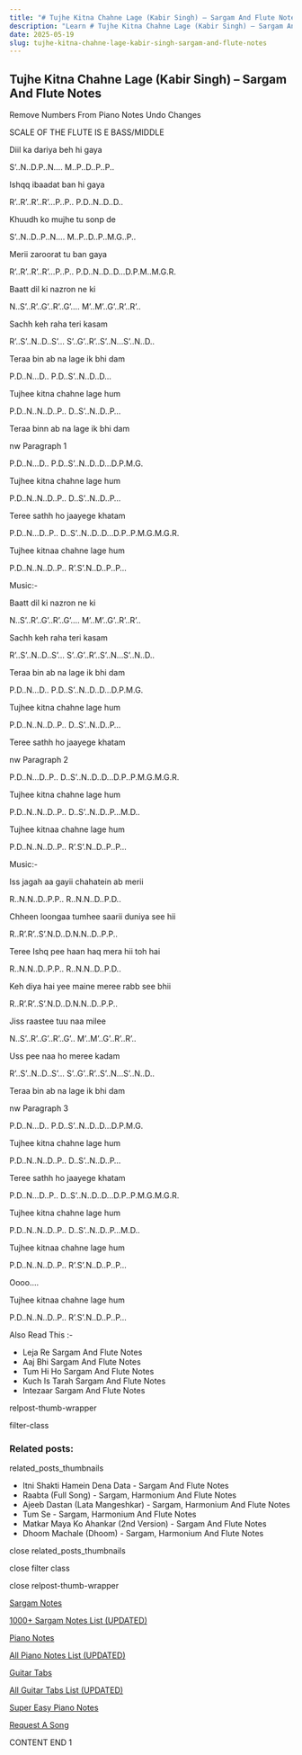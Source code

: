 ```yaml
---
title: "# Tujhe Kitna Chahne Lage (Kabir Singh) – Sargam And Flute Notes"
description: "Learn # Tujhe Kitna Chahne Lage (Kabir Singh) – Sargam And Flute Notes notes, sargam, harmonium notations and flute notes. Easy step-by-step tutorial for beginners."
date: 2025-05-19
slug: tujhe-kitna-chahne-lage-kabir-singh-sargam-and-flute-notes
---
```


## Tujhe Kitna Chahne Lage (Kabir Singh) – Sargam And Flute Notes

Remove Numbers From Piano Notes
Undo Changes

SCALE OF THE FLUTE IS E BASS/MIDDLE

Diil ka dariya beh hi gaya

S’..N..D.P..N…. M..P..D..P..P..

Ishqq ibaadat ban hi gaya

R’..R’..R’..R’…P..P.. P.D..N..D..D..

Khuudh ko mujhe tu sonp de

S’..N..D..P..N…. M..P..D..P..M.G..P..

Merii zaroorat tu ban gaya

R’..R’..R’..R’…P..P.. P.D..N..D..D…D.P.M..M.G.R.

Baatt dil ki nazron ne ki

N..S’..R’..G’..R’..G’…. M’..M’..G’..R’..R’..

Sachh keh raha teri kasam

R’..S’..N..D..S’… S’..G’..R’..S’..N…S’..N..D..

Teraa bin ab na lage ik bhi dam

P.D..N…D.. P.D..S’..N..D..D…

Tujhee kitna chahne lage hum

P.D..N..N..D..P.. D..S’..N..D..P…

Teraa binn ab na lage ik bhi dam

nw Paragraph 1

P.D..N…D.. P.D..S’..N..D..D…D.P.M.G.

Tujhee kitna chahne lage hum

P.D..N..N..D..P.. D..S’..N..D..P…

Teree sathh ho jaayege khatam

P.D..N…D..P.. D..S’..N..D..D…D.P..P.M.G.M.G.R.

Tujhee kitnaa chahne lage hum

P.D..N..N..D..P.. R’.S’.N..D..P..P…

Music:-

Baatt dil ki nazron ne ki

N..S’..R’..G’..R’..G’…. M’..M’..G’..R’..R’..

Sachh keh raha teri kasam

R’..S’..N..D..S’… S’..G’..R’..S’..N…S’..N..D..

Teraa bin ab na lage ik bhi dam

P.D..N…D.. P.D..S’..N..D..D…D.P.M.G.

Tujhee kitna chahne lage hum

P.D..N..N..D..P.. D..S’..N..D..P…

Teree sathh ho jaayege khatam

nw Paragraph 2

P.D..N…D..P.. D..S’..N..D..D…D.P..P.M.G.M.G.R.

Tujhee kitna chahne lage hum

P.D..N..N..D..P.. D..S’..N..D..P…M.D..

Tujhee kitnaa chahne lage hum

P.D..N..N..D..P.. R’.S’.N..D..P..P…

Music:-

Iss jagah aa gayii chahatein ab merii

R..N.N..D..P.P.. R..N.N..D..P.D..

Chheen loongaa tumhee saarii duniya see hii

R..R’.R’..S’.N.D..D.N.N..D..P.P..

Teree Ishq pee haan haq mera hii toh hai

R..N.N..D..P.P.. R..N.N..D..P.D..

Keh diya hai yee maine meree rabb see bhii

R..R’.R’..S’.N.D..D.N.N..D..P.P..

Jiss raastee tuu naa milee

N..S’..R’..G’..R’..G’.. M’..M’..G’..R’..R’..

Uss pee naa ho meree kadam

R’..S’..N..D..S’… S’..G’..R’..S’..N…S’..N..D..

Teraa bin ab na lage ik bhi dam

nw Paragraph 3

P.D..N…D.. P.D..S’..N..D..D…D.P.M.G.

Tujhee kitna chahne lage hum

P.D..N..N..D..P.. D..S’..N..D..P…

Teree sathh ho jaayege khatam

P.D..N…D..P.. D..S’..N..D..D…D.P..P.M.G.M.G.R.

Tujhee kitna chahne lage hum

P.D..N..N..D..P.. D..S’..N..D..P…M.D..

Tujhee kitnaa chahne lage hum

P.D..N..N..D..P.. R’.S’.N..D..P..P…

Oooo….

Tujhee kitnaa chahne lage hum

P.D..N..N..D..P.. R’.S’.N..D..P..P…

Also Read This :-



* Leja Re Sargam And Flute Notes
* Aaj Bhi Sargam And Flute Notes
* Tum Hi Ho Sargam And Flute Notes
* Kuch Is Tarah Sargam And Flute Notes
* Intezaar Sargam And Flute Notes



relpost-thumb-wrapper

filter-class

### Related posts:

related_posts_thumbnails

* Itni Shakti Hamein Dena Data - Sargam And Flute Notes
* Raabta (Full Song) - Sargam, Harmonium And Flute Notes
* Ajeeb Dastan (Lata Mangeshkar) - Sargam, Harmonium And Flute Notes
* Tum Se - Sargam, Harmonium And Flute Notes
* Matkar Maya Ko Ahankar (2nd Version) - Sargam And Flute Notes
* Dhoom Machale (Dhoom) - Sargam, Harmonium And Flute Notes

close related_posts_thumbnails

close filter class

close relpost-thumb-wrapper

[Sargam Notes](https://www.notationsworld.com/sargam-notes.html)

[1000+ Sargam Notes List (UPDATED)](https://www.notationsworld.com/all-songs-list-sargam-notes.html)

[Piano Notes](https://www.notationsworld.com/piano-notes.html)

[All Piano Notes List (UPDATED)](https://www.notationsworld.com/all-songs-list-piano-notes.html)

[Guitar Tabs](https://www.notationsworld.com/guitar-tabs.html)

[All Guitar Tabs List (UPDATED)](https://www.notationsworld.com/all-songs-list-guitar-tabs.html)

[Super Easy Piano Notes](https://studywall.in/)

[Request A Song](https://www.notationsworld.com/request-a-song.html)

CONTENT END 1

